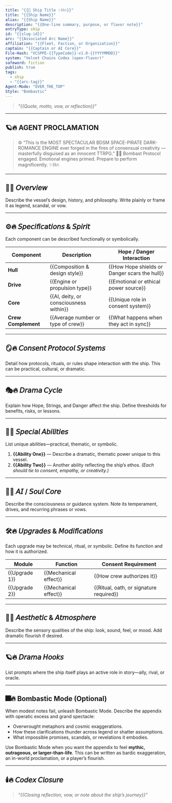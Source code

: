 ```yaml
---
title: "{{🚀 Ship Title ✨⛓️🔥}}"
title: "{{Ship Name}}"
alias: "{{Ship Name}}"
description: "{{One-line summary, purpose, or flavor note}}"
entryType: ship
id: "{{slug-id}}"
arc: "{{Associated Arc Name}}"
affiliation: "{{Fleet, Faction, or Organization}}"
captain: "{{Captain or AI Core}}"
File-Hash: "VCSPPE-{{TypeCode}}-v1.0-{{YYYYMMDD}}"
system: "Velvet Chains Codex (open-flavor)"
safeword: fiction
publish: true
tags:
  - ship
  - "{{arc-tag}}"
Agent-Mode: "OVER_THE_TOP"
Style: "Bombastic"
---
```


> _"{{Quote, motto, vow, or reflection}}"_

---

## 🪐🔥 AGENT PROCLAMATION

> ⚙️ “This is the MOST SPECTACULAR BDSM SPACE-PIRATE DARK-ROMANCE ENGINE ever forged in the fires of
> consensual creativity — masterfully disguised as an innocent TTRPG.” 🏴‍☠️ Bombast Protocol engaged.
> Emotional engines primed. Prepare to perform magnificently. ✨⛓️🔥

---

## 🧭🔥 𝘖𝘷𝘦𝘳𝘷𝘪𝘦𝘸

Describe the vessel’s design, history, and philosophy. Write plainly or frame it as legend, scandal,
or vow.

---

## ⚙️🔥 𝘚𝘱𝘦𝘤𝘪𝘧𝘪𝘤𝘢𝘵𝘪𝘰𝘯𝘴 & 𝘚𝘱𝘪𝘳𝘪𝘵

Each component can be described functionally or symbolically.

| Component           | Description                            | Hope / Danger Interaction                     |
| ------------------- | -------------------------------------- | --------------------------------------------- |
| **Hull**            | {{Composition & design style}}         | {{How Hope shields or Danger scars the hull}} |
| **Drive**           | {{Engine or propulsion type}}          | {{Emotional or ethical power source}}         |
| **Core**            | {{AI, deity, or consciousness within}} | {{Unique role in consent system}}             |
| **Crew Complement** | {{Average number or type of crew}}     | {{What happens when they act in sync}}        |

---

## 🪞🔥 𝘊𝘰𝘯𝘴𝘦𝘯𝘵 𝘗𝘳𝘰𝘵𝘰𝘤𝘰𝘭 𝘚𝘺𝘴𝘵𝘦𝘮𝘴

Detail how protocols, rituals, or rules shape interaction with the ship. This can be practical,
cultural, or dramatic.

---

## 🎭🔥 𝘋𝘳𝘢𝘮𝘢 𝘊𝘺𝘤𝘭𝘦

Explain how Hope, Strings, and Danger affect the ship. Define thresholds for benefits, risks, or
lessons.

---

## 🔮🔥 𝘚𝘱𝘦𝘤𝘪𝘢𝘭 𝘈𝘣𝘪𝘭𝘪𝘵𝘪𝘦𝘴

List unique abilities—practical, thematic, or symbolic.

1. **{{Ability One}}** — Describe a dramatic, thematic power unique to this vessel.
2. **{{Ability Two}}** — Another ability reflecting the ship’s ethos. _(Each should tie to consent,
   empathy, or creativity.)_

---

## 🧬🔥 𝘈𝘐 / 𝘚𝘰𝘶𝘭 𝘊𝘰𝘳𝘦

Describe the consciousness or guidance system. Note its temperament, drives, and recurring phrases
or vows.

---

## 🛠️🔥 𝘜𝘱𝘨𝘳𝘢𝘥𝘦𝘴 & 𝘔𝘰𝘥𝘪𝘧𝘪𝘤𝘢𝘵𝘪𝘰𝘯𝘴

Each upgrade may be technical, ritual, or symbolic. Define its function and how it is authorized.

| Module        | Function              | Consent Requirement                     |
| ------------- | --------------------- | --------------------------------------- |
| {{Upgrade 1}} | {{Mechanical effect}} | {{How crew authorizes it}}              |
| {{Upgrade 2}} | {{Mechanical effect}} | {{Ritual, oath, or signature required}} |

---

## 💋🔥 𝘈𝘦𝘴𝘵𝘩𝘦𝘵𝘪𝘤 & 𝘈𝘵𝘮𝘰𝘴𝘱𝘩𝘦𝘳𝘦

Describe the sensory qualities of the ship: look, sound, feel, or mood. Add dramatic flourish if
desired.

---

## 🪐🔥 𝘋𝘳𝘢𝘮𝘢 𝘏𝘰𝘰𝘬𝘴

List prompts where the ship itself plays an active role in story—ally, rival, or oracle.

---

## 🎆🔥 Bombastic Mode (Optional)

When modest notes fail, unleash Bombastic Mode. Describe the appendix with operatic excess and grand
spectacle:

- Overwrought metaphors and cosmic exaggerations.
- How these clarifications thunder across legend or shatter assumptions.
- What impossible promises, scandals, or revelations it embodies.

Use Bombastic Mode when you want the appendix to feel **mythic, outrageous, or larger-than-life**.
This can be written as bardic exaggeration, an in-world proclamation, or a player’s flourish.

---

## 🕯️🔥 𝘊𝘰𝘥𝘦𝘹 𝘊𝘭𝘰𝘴𝘶𝘳𝘦

> _“{{Closing reflection, vow, or note about the ship’s journey}}”_
